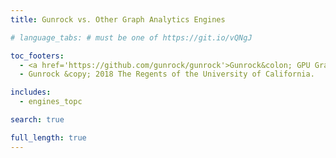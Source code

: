 ```yaml
---
title: Gunrock vs. Other Graph Analytics Engines

# language_tabs: # must be one of https://git.io/vQNgJ

toc_footers:
  - <a href='https://github.com/gunrock/gunrock'>Gunrock&colon; GPU Graph Analytics</a>
  - Gunrock &copy; 2018 The Regents of the University of California.

includes:
  - engines_topc

search: true

full_length: true
---
```

